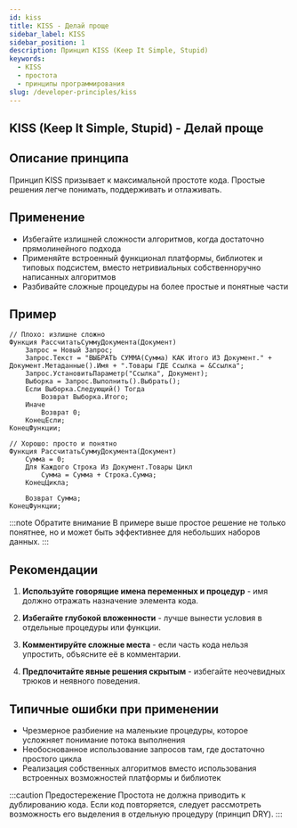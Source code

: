 ```yaml
---
id: kiss
title: KISS - Делай проще
sidebar_label: KISS
sidebar_position: 1
description: Принцип KISS (Keep It Simple, Stupid)
keywords:
  - KISS
  - простота
  - принципы программирования
slug: /developer-principles/kiss
---
```


## KISS (Keep It Simple, Stupid) - Делай проще

## Описание принципа

Принцип KISS призывает к максимальной простоте кода. Простые решения легче понимать, поддерживать и отлаживать.

## Применение

- Избегайте излишней сложности алгоритмов, когда достаточно прямолинейного подхода
- Применяйте встроенный функционал платформы, библиотек и типовых подсистем, вместо нетривиальных собственноручно написанных алгоритмов
- Разбивайте сложные процедуры на более простые и понятные части

## Пример

```bsl
// Плохо: излишне сложно
Функция РассчитатьСуммуДокумента(Документ)
    Запрос = Новый Запрос;
    Запрос.Текст = "ВЫБРАТЬ СУММА(Сумма) КАК Итого ИЗ Документ." + Документ.Метаданные().Имя + ".Товары ГДЕ Ссылка = &Ссылка";
    Запрос.УстановитьПараметр("Ссылка", Документ);
    Выборка = Запрос.Выполнить().Выбрать();
    Если Выборка.Следующий() Тогда
        Возврат Выборка.Итого;
    Иначе
        Возврат 0;
    КонецЕсли;
КонецФункции;

// Хорошо: просто и понятно
Функция РассчитатьСуммуДокумента(Документ)
    Сумма = 0;
    Для Каждого Строка Из Документ.Товары Цикл
        Сумма = Сумма + Строка.Сумма;
    КонецЦикла;
    
    Возврат Сумма;
КонецФункции;
```

:::note Обратите внимание
В примере выше простое решение не только понятнее, но и может быть эффективнее для небольших наборов данных.
:::

## Рекомендации

1. **Используйте говорящие имена переменных и процедур** - имя должно отражать назначение элемента кода.

2. **Избегайте глубокой вложенности** - лучше вынести условия в отдельные процедуры или функции.

3. **Комментируйте сложные места** - если часть кода нельзя упростить, объясните её в комментарии.

4. **Предпочитайте явные решения скрытым** - избегайте неочевидных трюков и неявного поведения.

## Типичные ошибки при применении

- Чрезмерное разбиение на маленькие процедуры, которое усложняет понимание потока выполнения
- Необоснованное использование запросов там, где достаточно простого цикла
- Реализация собственных алгоритмов вместо использования встроенных возможностей платформы и библиотек

:::caution Предостережение
Простота не должна приводить к дублированию кода. Если код повторяется, следует рассмотреть возможность его выделения в отдельную процедуру (принцип DRY).
:::
